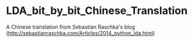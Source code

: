 # LDA_bit_by_bit_Chinese_Translation
A Chinese translation from Sebastian Raschka's blog (http://sebastianraschka.com/Articles/2014_python_lda.html)
